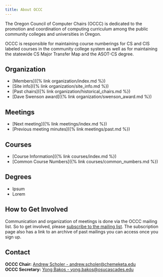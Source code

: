 ```yaml
---
title: About OCCC
---
```


The Oregon Council of Computer Chairs (OCCC) is dedicated to the promotion and coordination
of computing curriculum among the public community colleges and universities in Oregon.

OCCC is responsible for maintaining course numberings for CS and CIS labeled courses in
the community college system as well as for maintaining the statewide CS Major
Transfer Map and the ASOT-CS degree.

<div class="twocols"><section markdown="1">

## Organization

* [Members]({% link organization/index.md %})
* [Site info]({% link organization/site_info.md %})
* [Past chairs]({% link organization/historical_chairs.md %})
* [Dave Swenson award]({% link organization/swenson_award.md %})

## Meetings

* [Next meeting]({% link meetings/index.md %})
* [Previous meeting minutes]({% link meetings/past.md %})

</section><section markdown="1">

## Courses

* [Course Information]({% link courses/index.md %})
* [Common Course Numbers]({% link courses/common_numbers.md %})

## Degrees

* Ipsum
* Lorem

</section></div>

## How to Get Involved

Communication and organization of meetings is done via the OCCC mailing list. So to get involved, please [subscribe to the mailing list](https://secure.engr.oregonstate.edu/mailman/listinfo/occc_). The subscription page also has a link to an archive of past mailings you can access once you sign up.

## Contact

**OCCC Chair:** [Andrew Scholer - andrew.scholer@chemeketa.edu](andrew.scholer@chemeketa.edu)  
**OCCC Secretary:** [Yong Bakos - yong.bakos@osucascades.edu](mailto:yong.bakos@osucascades.edu)